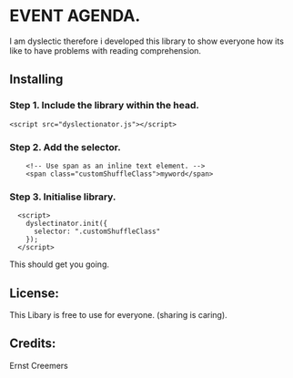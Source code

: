 # EVENT AGENDA.

I am dyslectic therefore i developed this library to show everyone how its like to have problems with reading comprehension.

## Installing

### Step 1. Include the library within the head.

```
<script src="dyslectionator.js"></script>
```

### Step 2. Add the selector.

```
    <!-- Use span as an inline text element. -->
    <span class="customShuffleClass">myword</span>
```

### Step 3. Initialise library.

```
  <script>
    dyslectinator.init({
      selector: ".customShuffleClass"
    });
  </script>

```

This should get you going. 

## License:

This Libary is free to use for everyone. (sharing is caring).

## Credits:

Ernst Creemers